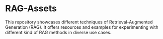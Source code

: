 # RAG-Assets

This repository showcases different techniques of Retrieval-Augmented Generation (RAG). It offers resources and examples for experimenting with different kind of RAG methods in diverse use cases.
